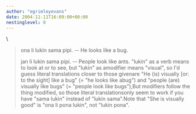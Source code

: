 ```yaml
---
author: "egrimleyevans"
date: 2004-11-11T16:09:00+00:00
nestinglevel: 0
---
```

\
> 
> ona li lukin sama pipi. --
 He looks like a bug.
> 
> jan li lukin sama pipi. --
 People look like ants.
> "lukin" as a verb means to look at or to see, but "lukin" as amodifier means
> "visual", so I'd guess literal translations closer to those givenare "He
> (is) visually \[or: to the sight\] like a bug" (= "he looks like abug") and
> "people (are) visually like bugs" (= "people look like bugs"),But modifiers follow the thing modified, so those literal translationsonly seem to work if you have "sama lukin" instead of "lukin sama".Note that "She is visually good" is "ona li pona lukin", not "lukin pona".